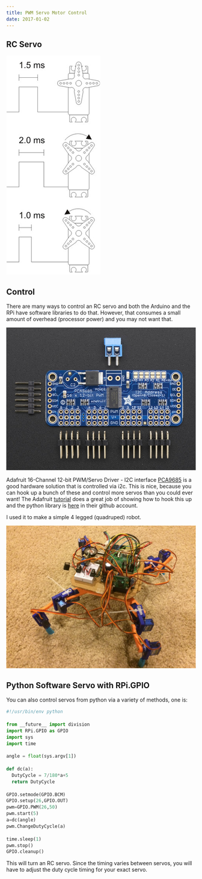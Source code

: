 ```yaml
---
title: PWM Servo Motor Control
date: 2017-01-02
---
```


## RC Servo

![](rc_servo.jpg)

## Control

There are many ways to control an RC servo and both the Arduino and the
RPi have software libraries to do that. However, that consumes a small
amount of overhead (processor power) and you may not want that.

![](servo_controller_9685.jpg)

Adafruit 16-Channel 12-bit PWM/Servo Driver - I2C interface
[PCA9685](https://www.adafruit.com/products/815) is a good hardware
solution that is controlled via i2c. This is nice, because you can hook
up a bunch of these and control more servos than you could ever want\!
The Adafruit
[tutorial](https://learn.adafruit.com/adafruit-16-channel-servo-driver-with-raspberry-pi)
does a great job of showing how to hook this up and the python library
is [here](https://github.com/adafruit/Adafruit_Python_PCA9685) in their
github account.

I used it to make a simple 4 legged (quadruped) robot.

![](rc-spider-1.jpg)

## Python Software Servo with RPi.GPIO

You can also control servos from python via a variety of methods, one
is:

```python
#!/usr/bin/env python

from __future__ import division
import RPi.GPIO as GPIO
import sys
import time

angle = float(sys.argv[1])

def dc(a):
  DutyCycle = 7/180*a+5
  return DutyCycle

GPIO.setmode(GPIO.BCM)
GPIO.setup(26,GPIO.OUT)
pwm=GPIO.PWM(26,50)
pwm.start(5)
a=dc(angle)
pwm.ChangeDutyCycle(a)

time.sleep(1)
pwm.stop()
GPIO.cleanup()
```

This will turn an RC servo. Since the timing varies between servos, you
will have to adjust the duty cycle timing for your exact servo.
